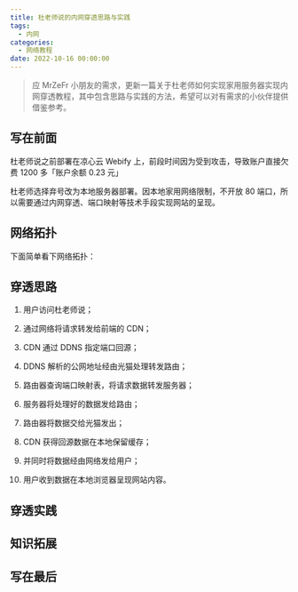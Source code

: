 ```yaml
---
title: 杜老师说的内网穿透思路与实践
tags:
  - 内网
categories:
  - 网络教程
date: 2022-10-16 00:00:00
---
```


> 应 MrZeFr 小朋友的需求，更新一篇关于杜老师如何实现家用服务器实现内网穿透教程，其中包含思路与实践的方法，希望可以对有需求的小伙伴提供借鉴参考。

<!-- more -->

## 写在前面

杜老师说之前部署在凉心云 Webify 上，前段时间因为受到攻击，导致账户直接欠费 1200 多「账户余额 0.23 元」

杜老师选择弃号改为本地服务器部署。因本地家用网络限制，不开放 80 端口，所以需要通过内网穿透、端口映射等技术手段实现网站的呈现。

## 网络拓扑

下面简单看下网络拓扑：



## 穿透思路

1. 用户访问杜老师说；

2. 通过网络将请求转发给前端的 CDN；

3. CDN 通过 DDNS 指定端口回源；

4. DDNS 解析的公网地址经由光猫处理转发路由；

5. 路由器查询端口映射表，将请求数据转发服务器；

6. 服务器将处理好的数据发给路由；

7. 路由器将数据交给光猫发出；

8. CDN 获得回源数据在本地保留缓存；

9. 并同时将数据经由网络发给用户；

10. 用户收到数据在本地浏览器呈现网站内容。

## 穿透实践



## 知识拓展



## 写在最后

